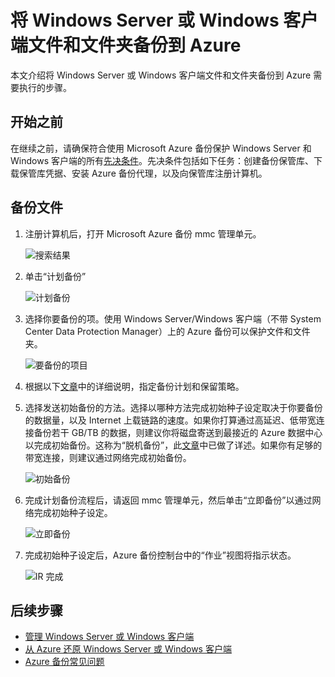 <properties
   pageTitle="将 Windows Server 或 Windows 客户端文件和文件夹备份到 Azure | Windows Azure"
   description="了解如何从 Windows Server 或 Windows 客户端备份到 Azure。"
   services="backup"
   documentationCenter=""
   authors="aashishr"
   manager="jwhit"
   editor=""/>

<tags
   ms.service="backup"
	 ms.date="08/13/2015"
	 wacn.date=""/>

# 将 Windows Server 或 Windows 客户端文件和文件夹备份到 Azure
本文介绍将 Windows Server 或 Windows 客户端文件和文件夹备份到 Azure 需要执行的步骤。

## 开始之前
在继续之前，请确保符合使用 Microsoft Azure 备份保护 Windows Server 和 Windows 客户端的所有[先决条件](/documentation/articles/backup-configure-vault#before-you-start)。先决条件包括如下任务：创建备份保管库、下载保管库凭据、安装 Azure 备份代理，以及向保管库注册计算机。

## 备份文件
1. 注册计算机后，打开 Microsoft Azure 备份 mmc 管理单元。

    ![搜索结果](./media/backup-azure-backup-windows-server/result.png)

2. 单击“计划备份”

    ![计划备份](./media/backup-azure-backup-windows-server/schedulebackup.png)

3. 选择你要备份的项。使用 Windows Server/Windows 客户端（不带 System Center Data Protection Manager）上的 Azure 备份可以保护文件和文件夹。

    ![要备份的项目](./media/backup-azure-backup-windows-server/items.png)

4. 根据以下[文章](/documentation/articles/backup-azure-backup-cloud-as-tape)中的详细说明，指定备份计划和保留策略。

5. 选择发送初始备份的方法。选择以哪种方法完成初始种子设定取决于你要备份的数据量，以及 Internet 上载链路的速度。如果你打算通过高延迟、低带宽连接备份若干 GB/TB 的数据，则建议你将磁盘寄送到最接近的 Azure 数据中心以完成初始备份。这称为“脱机备份”，此[文章](/documentation/articles/backup-azure-backup-import-export)中已做了详述。如果你有足够的带宽连接，则建议通过网络完成初始备份。

    ![初始备份](./media/backup-azure-backup-windows-server/initialbackup.png)

6. 完成计划备份流程后，请返回 mmc 管理单元，然后单击“立即备份”以通过网络完成初始种子设定。

    ![立即备份](./media/backup-azure-backup-windows-server/backupnow.png)

7. 完成初始种子设定后，Azure 备份控制台中的“作业”视图将指示状态。

    ![IR 完成](./media/backup-azure-backup-windows-server/ircomplete.png)

## 后续步骤
- [管理 Windows Server 或 Windows 客户端](/documentation/articles/backup-azure-manage-windows-server)
- [从 Azure 还原 Windows Server 或 Windows 客户端](/documentation/articles/backup-azure-restore-windows-server)
- [Azure 备份常见问题](/documentation/articles/backup-azure-backup-faq)

<!---HONumber=69-->
